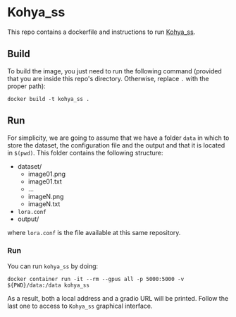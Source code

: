 # Kohya_ss
This repo contains a dockerfile and instructions to run [Kohya_ss](https://github.com/bmaltais/kohya_ss).

## Build
To build the image, you just need to run the following command (provided that you are inside this repo's directory. Otherwise, replace `.` with the proper path):

```
docker build -t kohya_ss .
```

## Run
For simplicity, we are going to assume that we have a folder `data` in which to store the dataset, the configuration file and the output and that it is located in `$(pwd)`. This folder contains the following structure:

* dataset/
  * image01.png
  * image01.txt
  * ...
  * imageN.png
  * imageN.txt
* `lora.conf`
* output/

where `lora.conf` is the file available at this same repository.

### Run
You can run `kohya_ss` by doing:

```
docker container run -it --rm --gpus all -p 5000:5000 -v ${PWD}/data:/data kohya_ss
```

As a result, both a local address and a gradio URL will be printed. Follow the last one to access to `Kohya_ss` graphical interface.